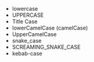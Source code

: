* lowercase
* UPPERCASE
* Title Case
* lowerCamelCase (camelCase)
* UpperCamelCase
* snake_case
* SCREAMING_SNAKE_CASE
* kebab-case

